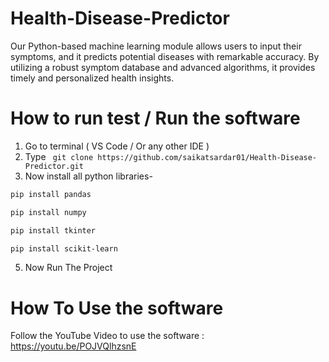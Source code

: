 # Health-Disease-Predictor
Our Python-based machine learning module allows users to input their symptoms, and it predicts potential diseases with remarkable accuracy. By utilizing a robust symptom database and advanced algorithms, it provides timely and personalized health insights.
# How to run test / Run the software

1) Go to terminal ( VS Code / Or any other IDE )
2) Type ``` git clone https://github.com/saikatsardar01/Health-Disease-Predictor.git```
3) Now install all python libraries-
 ```bash
 pip install pandas
 ``` 
```bash
pip install numpy
``` 
```bash 
pip install tkinter
```
```bash
pip install scikit-learn
```
5) Now Run The Project

# How To Use the software 

Follow the YouTube Video to use the software :
https://youtu.be/POJVQlhzsnE
